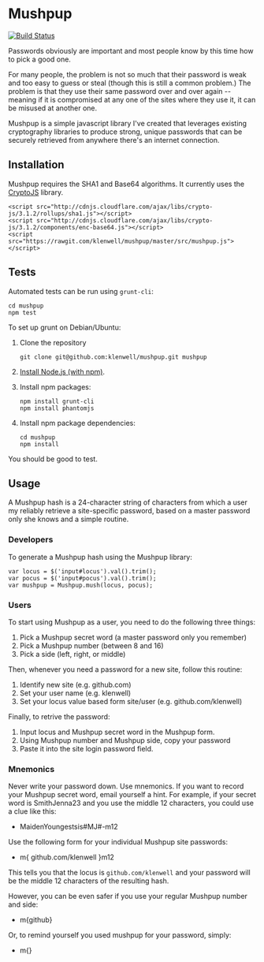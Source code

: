 # Mushpup

[![Build Status](https://travis-ci.org/klenwell/mushpup.svg?branch=master)](https://travis-ci.org/klenwell/mushpup)

Passwords obviously are important and most people know by this time how to pick a good one.

For many people, the problem is not so much that their password is weak and too easy
to guess or steal (though this is still a common problem.) The problem is that they
use their same password over and over again -- meaning if it is compromised at any
one of the sites where they use it, it can be misused at another one.

Mushpup is a simple javascript library I've created that leverages existing cryptography
libraries to produce strong, unique passwords that can be securely retrieved from anywhere
there's an internet connection.


## Installation

Mushpup requires the SHA1 and Base64 algorithms. It currently uses the
[CryptoJS](https://code.google.com/p/crypto-js/) library.

    <script src="http://cdnjs.cloudflare.com/ajax/libs/crypto-js/3.1.2/rollups/sha1.js"></script>
    <script src="http://cdnjs.cloudflare.com/ajax/libs/crypto-js/3.1.2/components/enc-base64.js"></script>
    <script src="https://rawgit.com/klenwell/mushpup/master/src/mushpup.js"></script>


## Tests
Automated tests can be run using `grunt-cli`:

    cd mushpup
    npm test

To set up grunt on Debian/Ubuntu:

1. Clone the repository

    ```
    git clone git@github.com:klenwell/mushpup.git mushpup
    ```

2. [Install Node.js (with npm)](https://github.com/joyent/node/wiki/Installing-Node.js-via-package-manager).
3. Install npm packages:

    ```
    npm install grunt-cli
    npm install phantomjs
    ```

4. Install npm package dependencies:

    ```
    cd mushpup
    npm install
    ```

You should be good to test.


## Usage

A Mushpup hash is a 24-character string of characters from which a user my reliably retrieve
a site-specific password, based on a master password only she knows and a simple routine.

### Developers
To generate a Mushpup hash using the Mushpup library:

    var locus = $('input#locus').val().trim();
    var pocus = $('input#pocus').val().trim();
    var mushpup = Mushpup.mush(locus, pocus);

### Users
To start using Mushpup as a user, you need to do the following three things:

1. Pick a Mushpup secret word (a master password only you remember)
2. Pick a Mushpup number (between 8 and 16)
3. Pick a side (left, right, or middle)

Then, whenever you need a password for a new site, follow this routine:

1. Identify new site (e.g. github.com)
2. Set your user name (e.g. klenwell)
3. Set your locus value based form site/user (e.g. github.com/klenwell)

Finally, to retrive the password:

1. Input locus and Mushpup secret word in the Mushpup form.
2. Using Mushpup number and Mushpup side, copy your password
3. Paste it into the site login password field.

### Mnemonics
Never write your password down. Use mnemonics. If you want to record your Mushpup secret word,
email yourself a hint. For example, if your secret word is SmithJenna23 and you use the middle
12 characters, you could use a clue like this:

- MaidenYoungestsis#MJ#-m12

Use the following form for your individual Mushpup site passwords:

- m{ github.com/klenwell }m12

This tells you that the locus is `github.com/klenwell` and your password will be the middle
12 characters of the resulting hash.

However, you can be even safer if you use your regular Mushpup number and side:

- m{github}

Or, to remind yourself you used mushpup for your password, simply:

- m{}
